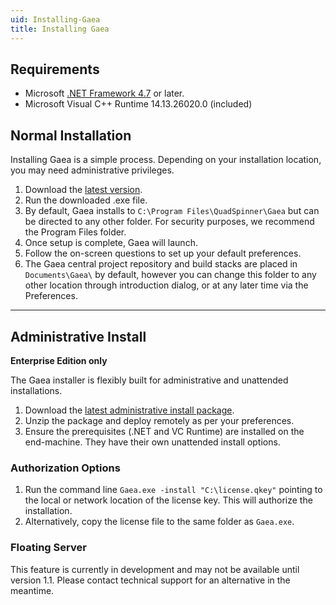 ```yaml
---
uid: Installing-Gaea
title: Installing Gaea
---
```


## Requirements
- Microsoft [.NET Framework 4.7](https://support.microsoft.com/en-us/help/3186497/the-net-framework-4-7-offline-installer-for-windows) or later.
- Microsoft Visual C++ Runtime 14.13.26020.0 (included)

## Normal Installation
Installing Gaea is a simple process. Depending on your installation location, you may need administrative privileges.

1. Download the [latest version](http://quadspinner.com/gaea/download).
2. Run the downloaded .exe file.
3. By default, Gaea installs to `C:\Program Files\QuadSpinner\Gaea` but can be directed to any other folder. For security purposes, we recommend the Program Files folder.
4. Once setup is complete, Gaea will launch.
5. Follow the on-screen questions to set up your default preferences.
6. The Gaea central project repository and build stacks are placed in `Documents\Gaea\` by default, however you can change this folder to any other location through introduction dialog, or at any later time via the Preferences.

---

## Administrative Install
**Enterprise Edition only**

The Gaea installer is flexibly built for administrative and unattended installations.

1. Download the [latest administrative install package](http://quadspinner.com/gaea/download).
2. Unzip the package and deploy remotely as per your preferences.
3. Ensure the prerequisites (.NET and VC Runtime) are installed on the end-machine. They have their own unattended install options.

### Authorization Options
1. Run the command line `Gaea.exe -install "C:\license.qkey"` pointing to the local or network location of the license key. This will authorize the installation.
2. Alternatively, copy the license file to the same folder as `Gaea.exe`.

### Floating Server
This feature is currently in development and may not be available until version 1.1. Please contact technical support for an alternative in the meantime.